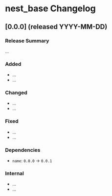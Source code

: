 # nest_base Changelog

## [0.0.0] (released YYYY-MM-DD)

### Release Summary

...

### Added

* ...
* ...

### Changed

* ...
* ...

### Fixed

* ...
* ...

### Dependencies

* `name`: `0.0.0` -> `0.0.1`

### Internal

* ...
* ...
